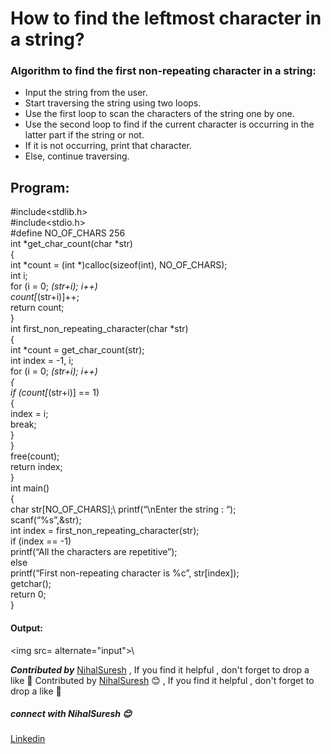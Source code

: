 # How to find the leftmost character in a string?

### Algorithm to find the first non-repeating character in a string:
* Input the string from the user.
* Start traversing the string using two loops.
* Use the first loop to scan the characters of the string one by one.
* Use the second loop to find if the current character is occurring in the latter part if the string or not.
* If it is not occurring, print that character.
* Else, continue traversing.

## Program:
#include<stdlib.h>\
#include<stdio.h>\
#define NO_OF_CHARS 256\
int *get_char_count(char *str)\
{\
	int *count = (int *)calloc(sizeof(int), NO_OF_CHARS);\
	int i;\
	for (i = 0; *(str+i); i++)\
		count[*(str+i)]++;\
	return count;\
}\
int first_non_repeating_character(char *str)\
{\
	int *count = get_char_count(str);\
	int index = -1, i;\
  for (i = 0; *(str+i); i++)\
	{\
		if (count[*(str+i)] == 1)\
			{\
				index = i;\
				break;\
			}\
	}\
	free(count);\
	return index;\
}\
int main()\
{\
	char str[NO_OF_CHARS];\	
	printf(“\nEnter the string : “);\
	scanf(“%s”,&str);\
	int index = first_non_repeating_character(str);\
	if (index == -1)\
		printf(“All the characters are repetitive”);\
	else\
		printf(“First non-repeating character is %c”, str[index]);\
	getchar();\
	return 0;\
}
#### Output:
<img src= alternate="input">\

***Contributed by*** [NihalSuresh](https://github.com/NihalSuresh007) , If you find it helpful , don't forget to drop a like 💖	Contributed by [NihalSuresh](https://github.com/NihalSuresh007) 😊 , If you find it helpful , don't forget to drop a like 💖
##### connect with NihalSuresh 😊	
[Linkedin](https://www.linkedin.com/in/nihal-s-b0535a191)
